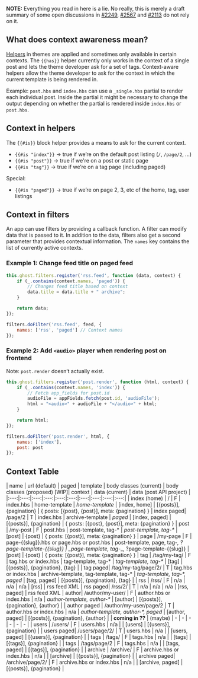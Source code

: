 **NOTE:** Everything you read in here is a lie. No really, this is merely a draft summary of some open discussions in [#2249](https://github.com/TryGhost/Ghost/issues/2249), [#2567](https://github.com/TryGhost/Ghost/issues/2567) and [#2113](https://github.com/TryGhost/Ghost/issues/2113) do not rely on it.

## What does context awareness mean?

[Helpers](http://docs.ghost.org/themes/#helpers) in themes are applied and sometimes only available in certain contexts. The `{{has}}` helper currently only works in the context of a single post and lets the theme developer ask for a set of tags. Context-aware helpers allow the theme developer to ask for the context in which the current template is being rendered in.

Example: `post.hbs` and `index.hbs` can use a `_single.hbs` partial to render each individual post. Inside the partial it might be necessary to change the output depending on whether the partial is rendered inside `index.hbs` or `post.hbs`. 

## Context in helpers

The `{{#is}}` block helper provides a means to ask for the current context. 
 
* `{{#is "index"}}` -> true if we’re on the default post listing (`/`, `/page/2`, ...)
* `{{#is "post"}}` -> true if we're on a post or static page
* `{{#is "tag"}}` -> true if we’re on a tag page (including paged)

Special:

* `{{#is "paged"}}` -> true if we’re on page 2, 3, etc of the home, tag, user listings


## Context in filters

An app can use filters by providing a callback function. A filter can modify data that is passed to it. In addition to the data, filters also get a second parameter that provides contextual information. The `names` key contains the list of currently active contexts.

### Example 1: Change feed title on paged feed

```javascript
this.ghost.filters.register('rss.feed', function (data, context) {
    if (_.contains(context.names, 'paged')) {
        // Changes feed title based on context
        data.title = data.title + " archive";
    }

    return data;
});
```

```javascript
filters.doFilter('rss.feed', feed, {
    names: ['rss', 'paged'] // Context names
});
```

### Example 2: Add `<audio>` player when rendering post on frontend 

Note: `post.render` doesn’t actually exist.

```javascript
this.ghost.filters.register('post.render', function (html, context) {
    if (_.contains(context.names, 'index')) {
        // Fetch app_fields for post.id
        audioFile = appFields.fetch(post.id, 'audioFile');
        html = "<audio>" + audioFile + "</audio>" + html;
    }

    return html;
});
```

```javascript
filters.doFilter('post.render', html, {
    names: ['index'],
    post: post
});
```

## Context Table

| name | url (default) | paged | template | body classes (current) | body classes (proposed) [WIP]| context | data (current) | data (post API project) |
|:---:|:---:|:---:|:---:|:---:|:---:|:---:|:---:|:---:|:---:|
| index (home) | / | F | index.hbs | home-template | _home-template_ | [index, home] | [{posts}], {pagination} | { posts: [{post}, {post}], meta: {pagination} }
| index paged| /page/2 | T | index.hbs | archive-template  | _paged_ | [index, paged] | [{posts}], {pagination} | { posts: [{post}, {post}], meta: {pagination} }
| post | /my-post | F | post.hbs | post-template, tag-* | _post-template, tag-*_ | [post] | {post} | { posts: [{post}], meta: {pagination} }
| page | /my-page | F | page-{{slug}}.hbs or page.hbs or post.hbs | post-template, page, tag-*, ?page-template-{{slug}} | _page-template, tag-*_, ?page-template-{{slug}} | [post] | {post} | { posts: [{post}], meta: {pagination} }
| tag | /tag/my-tag/ | F | tag.hbs or index.hbs | tag-template, tag-* | _tag-template, tag-*_ | [tag] | [{posts}], {pagination}, {tag} |
| tag paged| /tag/my-tag/page/2/ | T | tag.hbs or index.hbs | archive-template, tag-template, tag-* | _tag-template, tag-*, paged_ | [tag, paged] | [{posts}], {pagination}, {tag} |
| rss | /rss/ | F | n/a | n/a | n/a | [rss] | rss feed XML
| rss paged| /rss/2/ | T | n/a | n/a | n/a | [rss, paged] | rss feed XML
| author| /author/my-user/ | F | author.hbs or index.hbs | n/a | _author-template, author-*_ | [author] | [{posts}], {pagination}, {author} |
| author paged | /author/my-user/page/2 | T | author.hbs or index.hbs | n/a | _author-template, author-*, paged_ | [author, paged] | [{posts}], {pagination}, {author} |
| **coming in ??** | (maybe) | - | - | - | - | - | - |
| users | /users/ | F | users.hbs | n/a | | [users] | [{users}], {pagination} |
| users paged| /users/page/2/ | T | users.hbs | n/a | | [users, paged] | [{users}], {pagination} |
| tags | /tags/ | F | tags.hbs | n/a | | [tags] | [{tags}], {pagination} |
| tags | /tags/page/2 | F | tags.hbs | n/a | | [tags, paged] | [{tags}], {pagination} |
| archive | /archive/ | F | archive.hbs or index.hbs | n/a | | [archive] | [{posts}], {pagination} |
| archive paged| /archive/page/2/ | F | archive.hbs or index.hbs | n/a | | [archive, paged] | [{posts}], {pagination} |
